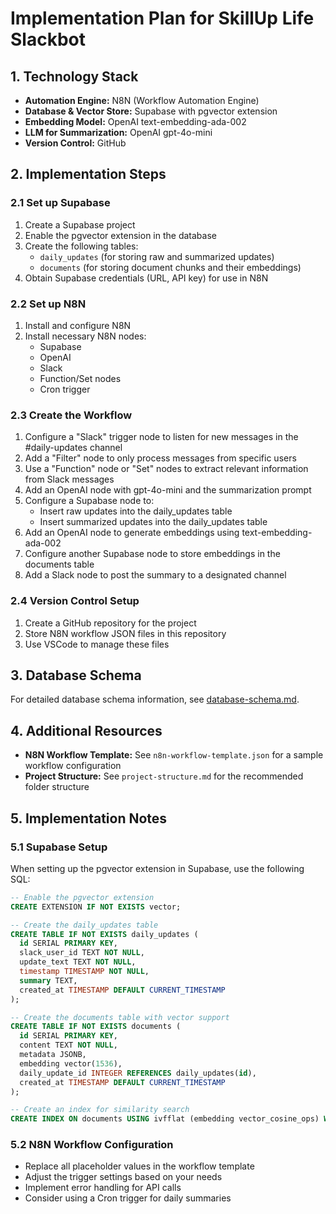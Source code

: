 # Implementation Plan for SkillUp Life Slackbot

## 1. Technology Stack

- **Automation Engine:** N8N (Workflow Automation Engine)
- **Database & Vector Store:** Supabase with pgvector extension
- **Embedding Model:** OpenAI text-embedding-ada-002
- **LLM for Summarization:** OpenAI gpt-4o-mini
- **Version Control:** GitHub

## 2. Implementation Steps

### 2.1 Set up Supabase

1. Create a Supabase project
2. Enable the pgvector extension in the database
3. Create the following tables:
   - `daily_updates` (for storing raw and summarized updates)
   - `documents` (for storing document chunks and their embeddings)
4. Obtain Supabase credentials (URL, API key) for use in N8N

### 2.2 Set up N8N

1. Install and configure N8N
2. Install necessary N8N nodes:
   - Supabase
   - OpenAI
   - Slack
   - Function/Set nodes
   - Cron trigger

### 2.3 Create the Workflow

1. Configure a "Slack" trigger node to listen for new messages in the #daily-updates channel
2. Add a "Filter" node to only process messages from specific users
3. Use a "Function" node or "Set" nodes to extract relevant information from Slack messages
4. Add an OpenAI node with gpt-4o-mini and the summarization prompt
5. Configure a Supabase node to:
   - Insert raw updates into the daily_updates table
   - Insert summarized updates into the daily_updates table
6. Add an OpenAI node to generate embeddings using text-embedding-ada-002
7. Configure another Supabase node to store embeddings in the documents table
8. Add a Slack node to post the summary to a designated channel

### 2.4 Version Control Setup

1. Create a GitHub repository for the project
2. Store N8N workflow JSON files in this repository
3. Use VSCode to manage these files


## 3. Database Schema

For detailed database schema information, see [database-schema.md](database-schema.md).

## 4. Additional Resources

- **N8N Workflow Template:** See `n8n-workflow-template.json` for a sample workflow configuration
- **Project Structure:** See `project-structure.md` for the recommended folder structure

## 5. Implementation Notes

### 5.1 Supabase Setup
When setting up the pgvector extension in Supabase, use the following SQL:

```sql
-- Enable the pgvector extension
CREATE EXTENSION IF NOT EXISTS vector;

-- Create the daily_updates table
CREATE TABLE IF NOT EXISTS daily_updates (
  id SERIAL PRIMARY KEY,
  slack_user_id TEXT NOT NULL,
  update_text TEXT NOT NULL,
  timestamp TIMESTAMP NOT NULL,
  summary TEXT,
  created_at TIMESTAMP DEFAULT CURRENT_TIMESTAMP
);

-- Create the documents table with vector support
CREATE TABLE IF NOT EXISTS documents (
  id SERIAL PRIMARY KEY,
  content TEXT NOT NULL,
  metadata JSONB,
  embedding vector(1536),
  daily_update_id INTEGER REFERENCES daily_updates(id),
  created_at TIMESTAMP DEFAULT CURRENT_TIMESTAMP
);

-- Create an index for similarity search
CREATE INDEX ON documents USING ivfflat (embedding vector_cosine_ops) WITH (lists = 100);
```

### 5.2 N8N Workflow Configuration
- Replace all placeholder values in the workflow template
- Adjust the trigger settings based on your needs
- Implement error handling for API calls
- Consider using a Cron trigger for daily summaries